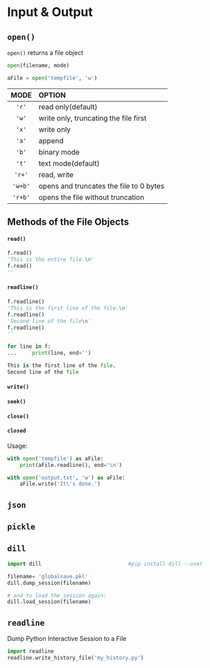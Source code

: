 # Input & Output

## ```open()```


```open()``` returns a file object

```python
open(filename, mode)
```

```python
aFile = open('tempfile', 'w')
```

| MODE      | OPTION                 |
| :-------: | :--------------------- |
| ```'r'``` | read only(default)     |
| ```'w'``` | write only, truncating the file first             |
| ```'x'``` | write only             |
| ```'a'``` | append                 |
| ```'b'``` | binary mode                 |
| ```'t'``` | text mode(default)                 |
| ```'r+'```| read, write            |
| ```'w+b'``` | opens and truncates the file to 0 bytes |
| ```'r+b'``` | opens the file without truncation |


## Methods of the File Objects

#### ```read()```

```python
f.read()
'This is the entire file.\n'
f.read()
''
```

#### ```readline()```

```python
f.readline()
'This is the first line of the file.\n'
f.readline()
'Second line of the file\n'
f.readline()
''
```


```python
for line in f:
...     print(line, end='')

This is the first line of the file.
Second line of the file
```

#### ```write()```

#### ```seek()```

#### ```close()```

#### ```closed```

Usage:
```python
with open('tempfile') as aFile:
    print(aFile.readline(), end='\n')

with open('output.txt', 'w') as aFile:
    aFile.write('It\'s done.')
```


## ```json```


## ```pickle```


## ```dill```
```python
import dill                            #pip install dill --user

filename= 'globalsave.pkl'
dill.dump_session(filename)

# and to load the session again:
dill.load_session(filename)
```


## ```readline```

Dump Python Interactive Session to a File

```python
import readline
readline.write_history_file('my_history.py')
```
